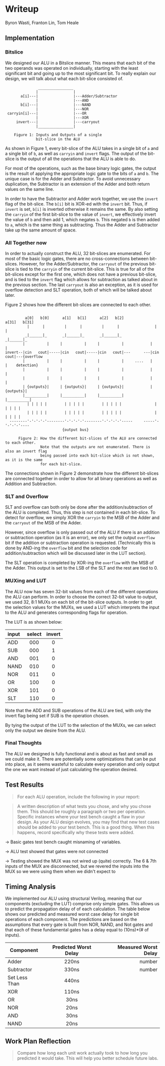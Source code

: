 # Writeup
Byron Wasti, Franton Lin, Tom Heale

## Implementation

### Bitslice

We designed our ALU in a Bitslice manner. This means that each bit of the two operands was operated on individually, starting with the least significant bit and going up to the most significant bit. To really explain our design, we will talk about what each bit-slice consisted of.

```
               ________________
              |                |
       a[i]---|                |---Adder/Subtractor
              |                |---AND
       b[i]---|                |---NAND
              |                |---NOR
 carryin[i]---|                |---OR
              |                |---XOR
     invert---|                |---carryout
              |________________|

    Figure 1: Inputs and Outputs of a single
              bit-slice in the ALU
```

As shown in Figure 1, every bit-slice of the ALU takes in a single bit of `a` and a single bit of `b`, as well as `carryin` and `invert` flags. The output of the bit-slice is the output of all the operations that the ALU is able to do.

For most of the operations, such as the base binary logic gates, the output is the result of applying the appropriate logic gate to the bits of `a` and `b`. The unique case is for the Adder and Subtractor. To avoid unnecessary duplication, the Subtractor is an extension of the Adder and both return values on the same line.

In order to have the Subtractor and Adder work together, we use the `invert` flag of the bit-slice. The `b[i]` bit is XOR-ed with the `invert` bit. Thus, if `invert` is set, `b[i]` is inverted otherwise it remains the same. By also setting the `carryin` of the first bit-slice to the value of `invert`, we effectively invert the value of `b` and then add 1, which negates `b`. This negated `b` is then added to `a`, which is the same thing as subtracting. Thus the Adder and Subtractor take up the same amount of space.


### All Together now

In order to actually construct the ALU, 32 bit-slices are enumerated. For most of the basic logic gates, there are no cross-connections between bit-slices. However, for the Adder/Subtractor, the `carryout` of the previous bit-slice is tied to the `carryin` of the current bit-slice. This is true for all of the bit-slices except for the first one, which does not have a previous bit-slice, and is tied to the `invert` flag which allows for subtraction as talked about in the previous section. The last `carryout` is also an exception, as it is used for overflow detection and SLT operation, both of which will be talked about later.

Figure 2 shows how the different bit-slices are connected to each other.

```

         a[0]   b[0]      a[1]   b[1]      a[2]   b[2]             a[31]   b[31]   
          |      |         |      |         |      |                |      |
         _|______|_       _|______|_       _|______|_              _|______|_
        |          |     |          |     |          |            |          |
invert--|cin   cout|-----|cin   cout|-----|cin   cout|---      ---|cin   cout|---{overflow
        |          |     |          |     |          |     ....   |          |    detection}
        |          |     |          |     |          |            |          |
        |          |     |          |     |          |            |          |
        | {outputs}|     | {outputs}|     | {outputs}|            | {outputs}|
        |__________|     |__________|     |__________|            |__________|
          | | | | |        | | | | |        | | | | |               | | | | |           
          | | | | |        | | | | |        | | | | |               | | | | |           
  --------'-'-'-'-'--------'-'-'-'-'--------'-'-'-'-'-----     -----'-'-'-'-'----
                          {output bus}

      Figure 2: How the different bit-slices of the ALU are connected to each other.
                Note that the outputs are not enumerated. There is also an invert flag
                being passed into each bit-slice which is not shown, as it is the same
                for each bit-slice.
```

The connections shown in Figure 2 demonstrate how the different bit-slices are connected together in order to allow for all binary operations as well as Addition and Subtraction.

### SLT and Overflow

SLT and overflow can both only be done after the addition/subtraction of the ALU is completed. Thus, this step is not contained in each bit-slice. To detect for overflow, we simply XOR the `carryin` to the MSB of the Adder and the `carryout` of the MSB of the Adder.

However, since overflow is only passed out of the ALU if there is an addition or subtraction operation (as it is an error), we only set the output `overflow` bit if the addition or subtraction operation is requested. (Technically this is done by AND-ing the `overflow` bit and the selection code for addition/subtraction which will be discussed later in the LUT section).

The SLT operation is completed by XOR-ing the `overflow` with the MSB of the Adder. This output is set to the LSB of the SLT and the rest are tied to 0.

### MUXing and LUT

The ALU now has seven 32-bit values from each of the different operations the ALU can perform. In order to choose the correct 32-bit value to output, we used 32, 8:1 MUXs on each bit of the bit-slice outputs. In order to get the selection values for the MUXs, we used a LUT which interprets the input to the ALU and generates corresponding flags for operation.

The LUT is as shown below:

| input | select | invert |
|:------|:------:|:------:|
| ADD   |  000   |  0     |
| SUB   |  000   |  1     |
| AND   |  001   |  0     |
| NAND  |  010   |  0     |
| NOR   |  011   |  0     |
| OR    |  100   |  0     |
| XOR   |  101   |  0     |
| SLT   |  110   |  0     |

Note that the ADD and SUB operations of the ALU are tied, with only the invert flag being set if SUB is the operation chosen.

By tying the output of the LUT to the selection of the MUXs, we can select only the output we desire from the ALU.

### Final Thoughts

The ALU we designed is fully functional and is about as fast and small as we could make it. There are potentially some optimizations that can be put into place, as it seems wasteful to calculate every operation and only output the one we want instead of just calculating the operation desired.

## Test Results

> For each ALU operation, include the following in your report:

> A written description of what tests you chose, and why you chose them. This should be roughly a paragraph or two per operation.
> Specific instances where your test bench caught a flaw in your design.
> As your ALU design evolves, you may find that new test cases should be added to your test bench. This is a good thing. When this happens, record specifically why these tests were added.


-> Basic gates test bench caught misnaming of variables.

-> ALU test showed that gates were not connected

-> Testing showed the MUX was not wired up (quite) correctly. The 6 & 7th inputs of the MUX are disconnected, but we revered the inputs into the MUX so we were using them when we didn't expect to

## Timing Analysis

We implemented our ALU using structural Verilog, meaning that our components (excluding the LUT) comprise only simple gates. This allows us to predict the propagation delay of of each calculation. The table below shows our predicted and measured worst case delay for single bit operations of each component. The predictions are based on the assumptions that every gate is built from NOR, NAND, and Not gates and that each of these fundamental gates has a delay equal to (10ns)*(# of inputs).

|Component   |  Predicted Worst Delay  |  Measured Worst Delay |
------------ | :---------------------: | --------------------: |
Adder        | 220ns                   | number                |
Subtractor   | 330ns                   | number                |
Set Less Than|440ns||
XOR |110ns ||
OR |30ns ||
NOR |20ns ||
AND |30ns ||
NAND |20ns ||


## Work Plan Reflection
> Compare how long each unit work actually took to how long you predicted it would take. This will help you better schedule future labs.
